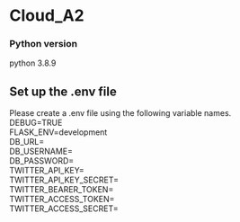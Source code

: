 # Cloud_A2

### Python version
python 3.8.9  

## Set up the .env file 
Please create a .env file using the following variable names.  
DEBUG=TRUE  
FLASK_ENV=development  
DB_URL=  
DB_USERNAME=  
DB_PASSWORD=  
TWITTER_API_KEY=  
TWITTER_API_KEY_SECRET=  
TWITTER_BEARER_TOKEN=  
TWITTER_ACCESS_TOKEN=  
TWITTER_ACCESS_SECRET=  